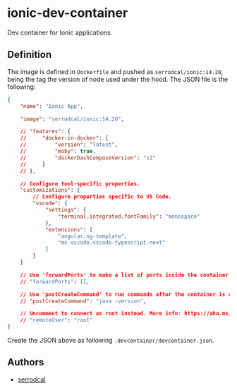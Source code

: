 # ionic-dev-container

Dev container for Ionic applications.

## Definition

The image is defined in `Dockerfile` and pushed as `serrodcal/ionic:14.20`, being the tag the version of node used under the hood. The JSON file is the following:

```json
{
	"name": "Ionic App",

	"image": "serrodcal/ionic:14.20",

	// "features": {
    //     "docker-in-docker": {
    //         "version": "latest",
    //         "moby": true,
    //         "dockerDashComposeVersion": "v2"
    //     }
	// },

	// Configure tool-specific properties.
	"customizations": {
		// Configure properties specific to VS Code.
		"vscode": {
			"settings": {
				"terminal.integrated.fontFamily": "monospace"
			},
			"extensions": [
				"angular.ng-template",
				"ms-vscode.vscode-typescript-next"
			]
		}
	}

	// Use 'forwardPorts' to make a list of ports inside the container available locally.
	// "forwardPorts": [],

	// Use 'postCreateCommand' to run commands after the container is created.
	// "postCreateCommand": "java -version",

	// Uncomment to connect as root instead. More info: https://aka.ms/dev-containers-non-root.
	// "remoteUser": "root"
}
```

Create the JSON above as following `.devcontainer/devcontainer.json`.

## Authors

* [serrodcal](https://github.com/serrodcal)